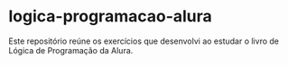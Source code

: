 # logica-programacao-alura
Este repositório reúne os exercícios que desenvolvi ao estudar o livro de Lógica de Programação da Alura.
